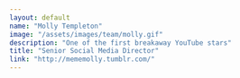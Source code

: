 ```yaml
---
layout: default
name: "Molly Templeton"
image: "/assets/images/team/molly.gif"
description: "One of the first breakaway YouTube stars"
title: "Senior Social Media Director"
link: "http://mememolly.tumblr.com/"
---
```

